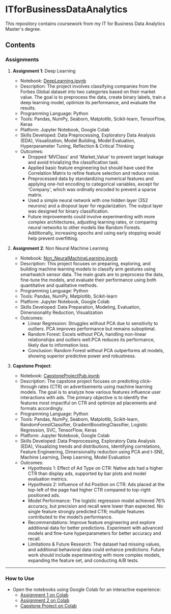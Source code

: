 # ITforBusinessDataAnalytics

This repository contains coursework from my IT for Business Data Analytics Master's degree.

## Contents

### Assignments
1. **Assignment 1**: Deep Learning
   - Notebook: [DeepLearning.ipynb](assignments/DeepLearning.ipynb)
   - Description: The project involves classifying companies from the Forbes Global dataset into two categories based on their market value. The goal is to preprocess the data, create binary labels, train a deep learning model, optimize its performance, and evaluate the results.
   - Programming Language: Python
   - Tools: Pandas, NumPy, Seaborn, Matplotlib, Scikit-learn, TensorFlow, Keras
   - Platform: Jupyter Notebook, Google Colab
   - Skills Developed: Data Preprocessing, Exploratory Data Analysis (EDA), Visualization, Model Building, Model Evaluation, Hyperparameter Tuning, Reflection & Critical Thinking
   - Outcomes:
      - Dropped 'MVClass' and 'Market_Value' to prevent target leakage and avoid trivializing the classification task.
      - Applied basic feature engineering but should have used the Correlation Matrix to refine feature selection and reduce noise.
      - Preprocessed data by standardizing numerical features and applying one-hot encoding to categorical variables, except for 'Company', which was ordinally encoded to prevent a sparse matrix.
      - Used a simple neural network with one hidden layer (352 neurons) and a dropout layer for regularization. The output layer was designed for binary classification.
      - Future improvements could involve experimenting with more complex architectures, adjusting learning rates, or comparing neural networks to other models like Random Forests. Additionally, increasing epochs and using early stopping would help prevent overfitting.

2. **Assignment 2**: Non Neural Machine Learning
   - Notebook: [Non_NeuralMachineLearning.ipynb](assignments/Non_NeuralMachineLearning.ipynb)
   - Description: This project focuses on preparing, exploring, and building machine learning models to classify arm gestures using smartwatch sensor data. The main goals are to preprocess the data, fine-tune the models, and evaluate their performance using both quantitative and qualitative methods.
   - Programming Language: Python
   - Tools: Pandas, NumPy, Matplotlib, Scikit-learn
   - Platform: Jupyter Notebook, Google Colab
   - Skills Developed: Data Preparation, Modeling, Evaluation, Dimensionality Reduction, Visualization
   - Outcomes:
      - Linear Regression: Struggles without PCA due to sensitivity to outliers. PCA improves performance but remains suboptimal.
      - Random Forest: Excels without PCA, handling non-linear relationships and outliers well.PCA reduces its performance, likely due to information loss.
      - Conclusion: Random Forest without PCA outperforms all models, showing superior predictive power and robustness.


3. **Capstone Project**: 
   - Notebook: [CapstoneProjectPub.ipynb](assignments/CapstoneProjectPub.ipynb)
   - Description: The capstone project focuses on predicting click-through rates (CTR) on advertisements using machine learning models. The goal is to analyze how various features influence user interactions with ads. The primary objective is to identify the features most impactful on CTR and optimize ad placements and formats accordingly.
   - Programming Language: Python
   - Tools: Pandas, NumPy, Seaborn, Matplotlib, Scikit-learn, RandomForestClassifier, GradientBoostingClassifier, Logistic Regression, SVC, TensorFlow, Keras
   - Platform: Jupyter Notebook, Google Colab
   - Skills Developed: Data Preprocessing, Exploratory Data Analysis (EDA), Visualizing trends and distributions, Identifying correlations, Feature Engineering, Dimensionality reduction using PCA and t-SNE, Machine Learning, Deep Learning, Model Evaluation
   - Outcomes:
      - Hypothesis 1: Effect of Ad Type on CTR: Native ads had a higher CTR than display ads, supported by bar plots and model evaluation metrics.
      - Hypothesis 2: Influence of Ad Position on CTR: Ads placed at the top-left of the page had higher CTR compared to top-right positioned ads.
      - Model Performance: The logistic regression model achieved 76% accuracy, but precision and recall were lower than expected. No single feature strongly predicted CTR; multiple features contributed to the model’s performance.
      - Recommendations: Improve feature engineering and explore additional data for better predictions. Experiment with advanced models and fine-tune hyperparameters for better accuracy and recall.
      - Limitations & Future Research: The dataset had missing values, and additional behavioral data could enhance predictions. Future work should include experimenting with more complex models, expanding the feature set, and conducting A/B tests.


---

### How to Use
- Open the notebooks using Google Colab for an interactive experience:
  - [Assignment 1 on Colab](https://colab.research.google.com/github/mignacz/ITforBusinessDataAnalytics/blob/main/assignments/DeepLearning.ipynb)
  - [Assignment 2 on Colab](https://colab.research.google.com/github/mignacz/ITforBusinessDataAnalytics/blob/main/assignments/Non_NeuralMachineLearning.ipynb)
  - [Capstone Project on Colab](https://colab.research.google.com/github/mignacz/ITforBusinessDataAnalytics/blob/main/assignments/CapstoneProjectPub.ipynb)